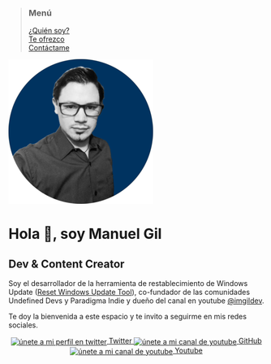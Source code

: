 > ### Menú
>
> [¿Quién soy?](./about.md) <br/>
> [Te ofrezco](./services.md) <br/>
> [Contáctame](./contact.md) <br/>

![imagen de perfil](./assets/images/profile.png)

# Hola 👋, soy Manuel Gil

## Dev & Content Creator

Soy el desarrollador de la herramienta de restablecimiento de Windows Update ([Reset Windows Update Tool](https://www.wureset.com/)), co-fundador de las comunidades Undefined Devs y Paradigma Indie y dueño del canal en youtube [@imgildev](https://www.youtube.com/c/imgildev).

Te doy la bienvenida a este espacio y te invito a seguirme en mis redes sociales.

<div align="center">
    <a href="https://twitter.com/imgildev" target="blank" rel="noopener noreferrer">
        <img align="center" src="https://cdn.jsdelivr.net/npm/simple-icons@3.0.1/icons/twitter.svg" alt="únete a mi perfil en twitter"
            height="30" width="40" />
        <span>Twitter</span>
    </a>
    <a href="https://github.com/ManuelGil" target="blank" rel="noopener noreferrer">
        <img align="center" src="https://cdn.jsdelivr.net/npm/simple-icons@3.0.1/icons/github.svg" alt="únete a mi canal de youtube"
            height="30" width="40" />
        <span>GitHub</span>
    </a>
    <a href="https://www.youtube.com/c/imgildev?sub_confirmation=1" target="blank" rel="noopener noreferrer">
        <img align="center" src="https://cdn.jsdelivr.net/npm/simple-icons@3.0.1/icons/youtube.svg" alt="únete a mi canal de youtube"
            height="30" width="40" />
        <span>Youtube</span>
    </a>
</div>

